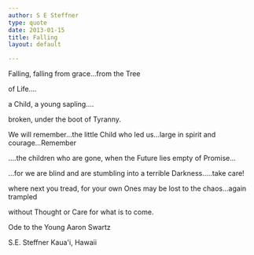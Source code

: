 ```yaml
---
author: S E Steffner
type: quote
date: 2013-01-15
title: Falling
layout: default

---
```


Falling, falling from grace…from the Tree

of Life….

a Child, a young sapling….

broken, under the boot of Tyranny.

We will remember…the little Child who led us…large in spirit and courage...Remember

….the children who are gone, when the Future lies empty of Promise…

…for we are blind and are stumbling into a terrible Darkness…..take care!

where next you tread, for your own Ones may be lost to the chaos…again trampled

without Thought or Care for what is to come.


Ode to the Young Aaron Swartz

S.E. Steffner
Kaua'i, Hawaii